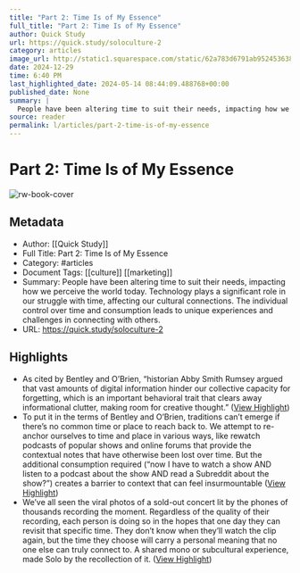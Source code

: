 ```yaml
---
title: "Part 2: Time Is of My Essence"
full_title: "Part 2: Time Is of My Essence"
author: Quick Study
url: https://quick.study/soloculture-2
category: articles
image_url: http://static1.squarespace.com/static/62a783d6791ab95245363820/t/65b192f44197ad6a96ac088e/1705331285248/Studio+Shodwe.png?format=1500w
date: 2024-12-29
time: 6:40 PM
last_highlighted_date: 2024-05-14 08:44:09.488768+00:00
published_date: None
summary: |
  People have been altering time to suit their needs, impacting how we perceive the world today. Technology plays a significant role in our struggle with time, affecting our cultural connections. The individual control over time and consumption leads to unique experiences and challenges in connecting with others.
source: reader
permalink: l/articles/part-2-time-is-of-my-essence
---
```

# Part 2: Time Is of My Essence

![rw-book-cover](http://static1.squarespace.com/static/62a783d6791ab95245363820/t/65b192f44197ad6a96ac088e/1705331285248/Studio+Shodwe.png?format=1500w)

## Metadata
- Author: [[Quick Study]]
- Full Title: Part 2: Time Is of My Essence
- Category: #articles
- Document Tags: [[culture]] [[marketing]] 
- Summary: People have been altering time to suit their needs, impacting how we perceive the world today. Technology plays a significant role in our struggle with time, affecting our cultural connections. The individual control over time and consumption leads to unique experiences and challenges in connecting with others.
- URL: https://quick.study/soloculture-2

## Highlights
- As cited by Bentley and O’Brien, “historian Abby Smith Rumsey argued that vast amounts of digital information hinder our collective capacity for forgetting, which is an important behavioral trait that clears away informational clutter, making room for creative thought.” ([View Highlight](https://read.readwise.io/read/01hxv4636r83j78zgbazxrcacv))
- To put it in the terms of Bentley and O’Brien, traditions can’t emerge if there’s no common time or place to reach back to. We attempt to re-anchor ourselves to time and place in various ways, like rewatch podcasts of popular shows and online forums that provide the contextual notes that have otherwise been lost over time. But the additional consumption required (“now I have to watch a show AND listen to a podcast about the show AND read a Subreddit about the show?”) creates a barrier to context that can feel insurmountable ([View Highlight](https://read.readwise.io/read/01hxv4a5af8kpq4x9xachgb3ct))
- We’ve all seen the viral photos of a sold-out concert lit by the phones of thousands recording the moment. Regardless of the quality of their recording, each person is doing so in the hopes that one day they can revisit that specific time. They don’t know when they’ll watch the clip again, but the time they choose will carry a personal meaning that no one else can truly connect to. A shared mono or subcultural experience, made Solo by the recollection of it. ([View Highlight](https://read.readwise.io/read/01hxv4bz45wya2jxrq5kxnx1rq))


